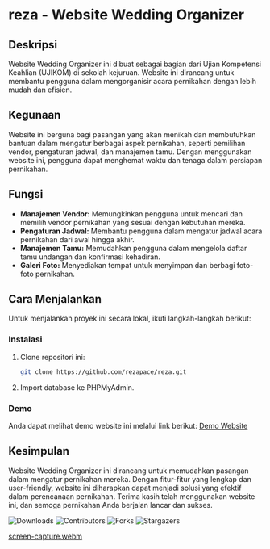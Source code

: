 # reza - Website Wedding Organizer

## Deskripsi
Website Wedding Organizer ini dibuat sebagai bagian dari Ujian Kompetensi Keahlian (UJIKOM) di sekolah kejuruan. Website ini dirancang untuk membantu pengguna dalam mengorganisir acara pernikahan dengan lebih mudah dan efisien.

## Kegunaan
Website ini berguna bagi pasangan yang akan menikah dan membutuhkan bantuan dalam mengatur berbagai aspek pernikahan, seperti pemilihan vendor, pengaturan jadwal, dan manajemen tamu. Dengan menggunakan website ini, pengguna dapat menghemat waktu dan tenaga dalam persiapan pernikahan.

## Fungsi
- **Manajemen Vendor:** Memungkinkan pengguna untuk mencari dan memilih vendor pernikahan yang sesuai dengan kebutuhan mereka.
- **Pengaturan Jadwal:** Membantu pengguna dalam mengatur jadwal acara pernikahan dari awal hingga akhir.
- **Manajemen Tamu:** Memudahkan pengguna dalam mengelola daftar tamu undangan dan konfirmasi kehadiran.
- **Galeri Foto:** Menyediakan tempat untuk menyimpan dan berbagi foto-foto pernikahan.

## Cara Menjalankan
Untuk menjalankan proyek ini secara lokal, ikuti langkah-langkah berikut:

### Instalasi
1. Clone repositori ini:
    ```sh
    git clone https://github.com/rezapace/reza.git
    ```

2. Import database ke PHPMyAdmin.

### Demo
Anda dapat melihat demo website ini melalui link berikut: [Demo Website](http://reza.000webhostapp.com)

## Kesimpulan
Website Wedding Organizer ini dirancang untuk memudahkan pasangan dalam mengatur pernikahan mereka. Dengan fitur-fitur yang lengkap dan user-friendly, website ini diharapkan dapat menjadi solusi yang efektif dalam perencanaan pernikahan. Terima kasih telah menggunakan website ini, dan semoga pernikahan Anda berjalan lancar dan sukses.

![Downloads](https://img.shields.io/github/downloads/rezapace/reza/total) ![Contributors](https://img.shields.io/github/contributors/rezapace/reza?color=dark-green) ![Forks](https://img.shields.io/github/forks/rezapace/reza?style=social) ![Stargazers](https://img.shields.io/github/stars/rezapace/reza?style=social) 

[screen-capture.webm](https://github.com/rezapace/reza/assets/97178562/6ce26685-8a4b-4e06-a64f-2e2cf6eed0f3)